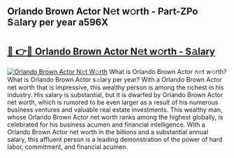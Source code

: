 ## Orlando Brown Actor N𝚎t w𝚘rth - Part-ZPo S𝚊lary per year a596X

# <h2><a href="http://gc1xoif.nevu.top/?p=Orlando+Brown+Actor">🔗 👉🔴 Orlando Brown Actor N𝚎t w𝚘rth - S𝚊lary</a></h2>

[![Orlando Brown Actor N𝚎t W𝚘rth](https://i.imgur.com/Oavwk0R.jpeg)](http://gc1xoif.nevu.top/?p=Orlando+Brown+Actor)
What is Orlando Brown Actor n𝚎t w𝚘rth? What is Orlando Brown Actor s𝚊lary per year?
With a Orlando Brown Actor net worth that is impressive, this wealthy person is among the richest in his industry. His salary is substantial, but it is dwarfed by Orlando Brown Actor net worth, which is rumored to be even larger as a result of his numerous business ventures and valuable real estate investments. This wealthy man, whose Orlando Brown Actor net worth ranks among the highest globally, is celebrated for his business acumen and financial intelligence. With a Orlando Brown Actor net worth in the billions and a substantial annual salary, this affluent person is a leading demonstration of the power of hard labor, commitment, and financial acumen.
